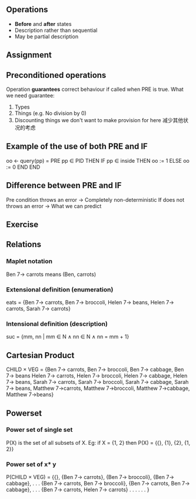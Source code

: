 ## Operations 

 - **Before** and **after** states
 - Description rather than sequential
 - May be partial description 


## Assignment 

## Preconditioned operations 

 Operation **guarantees** correct behaviour if called when PRE is true. 
 What we need guarantee: 
 1. Types
 2. Things (e.g. No division by 0)
 3. Discounting things we don't want to make provision for here 减少其他状况的考虑
## Example of the use of both PRE and IF 
oo ← query(pp) =
	PRE pp ∈ PID
	THEN
		IF pp ∈ inside
		THEN oo := 1
		ELSE oo := 0
		END
	END

## Difference between PRE and IF 
Pre condition throws an error -> Completely non-deterministic
If does not throws an error -> What we can predict

## Exercise 


## Relations 
### Maplet notation 

Ben 7→ carrots means (Ben, carrots)

### Extensional definition (enumeration) 
eats = {Ben 7→ carrots, Ben 7→ broccoli, Helen 7→ beans, Helen 7→ carrots, Sarah 7→ carrots}

### Intensional definition (description) 

suc = {mm, nn | mm ∈ N ∧ nn ∈ N ∧ nn = mm + 1}


## Cartesian Product 
CHILD × VEG = 
{Ben 7→ carrots, Ben 7→ broccoli, Ben 7→ cabbage, Ben 7→ beans
Helen 7→ carrots, Helen 7→ broccoli, Helen 7→ cabbage, Helen 7→ beans,
Sarah 7→ carrots, Sarah 7→ broccoli, Sarah 7→ cabbage, Sarah 7→ beans,
Matthew 7→carrots, Matthew 7→broccoli, Matthew 7→cabbage, Matthew 7→beans}

## Powerset 

### Power set of single set 
P(X) is the set of all subsets of X. 
Eg: if X = {1, 2} then P(X) = {{}, {1}, {2}, {1, 2}}
### Power set of x* y 
P(CHILD × VEG) =
{{}, {Ben 7→ carrots}, {Ben 7→ broccoli}, {Ben 7→ cabbage}, . . .
{Ben 7→ carrots, Ben 7→ broccoli}, {Ben 7→ carrots, Ben 7→ cabbage}, . . .
{Ben 7→ carrots, Helen 7→ carrots} . . .
.
.
.
}

